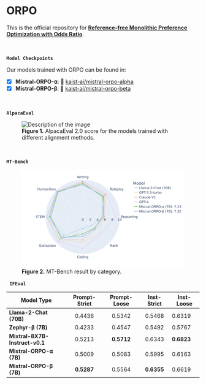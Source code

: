 # **ORPO**

This is the official repository for <a class="link" href="https://arxiv.org/abs/2403.07691">**Reference-free Monolithic Preference Optimization with Odds Ratio**</a>.

&nbsp;

**`Model Checkpoints`**

Our models trained with ORPO can be found in:

- [X] **Mistral-ORPO-⍺**: 🤗 <a class="link" href="https://huggingface.co/kaist-ai/mistral-orpo-alpha">kaist-ai/mistral-orpo-alpha</a>
- [X] **Mistral-ORPO-β**: 🤗 <a class="link" href="https://huggingface.co/kaist-ai/mistral-orpo-beta">kaist-ai/mistral-orpo-beta</a>

&nbsp;

**`AlpacaEval`**

<figure>
  <img class="png" src="/assets/img/alpaca_blog.png" alt="Description of the image">
  <figcaption><b>Figure 1.</b> AlpacaEval 2.0 score for the models trained with different alignment methods.</figcaption>
</figure>

&nbsp;

**`MT-Bench`**

<figure>
  <img class="png" src="/assets/img/mtbench_hf.png" alt="Description of the image">
  <figcaption><b>Figure 2.</b> MT-Bench result by category.</figcaption>
</figure>

&nbsp;
**`IFEval`**

| **Model Type**     | **Prompt-Strict** | **Prompt-Loose** | **Inst-Strict** | **Inst-Loose** |
|--------------------|:-----------------:|:----------------:|:---------------:|----------------|
| **Llama-2-Chat (70B)** |       0.4436      |      0.5342      |      0.5468     |     0.6319     |
| **Zephyr-β (7B)** |       0.4233      |      0.4547      |      0.5492     |     0.5767     |
| **Mixtral-8X7B-Instruct-v0.1** |       0.5213      |      **0.5712**      |      0.6343     |     **0.6823**     |
| **Mistral-ORPO-⍺ (7B)** |       0.5009      |      0.5083      |      0.5995     |     0.6163     |
| **Mistral-ORPO-β (7B)** |       **0.5287**      |      0.5564      |      **0.6355**     |     0.6619     |
